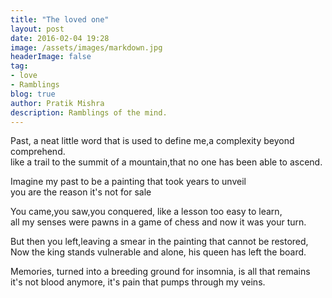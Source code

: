 ```yaml
---
title: "The loved one"
layout: post
date: 2016-02-04 19:28
image: /assets/images/markdown.jpg
headerImage: false
tag:
- love
- Ramblings
blog: true
author: Pratik Mishra
description: Ramblings of the mind.
---
```


Past, a neat little word that is used to define me,a complexity beyond comprehend.  
like a trail to the summit of a mountain,that no one has been able to ascend.

Imagine my past to be a painting that took years to unveil  
you are the reason it's not for sale

You came,you saw,you conquered, like a lesson too easy to learn,  
all my senses were pawns in a game of chess and now it was your turn.

But then you left,leaving a smear in the painting that cannot be restored,  
Now the king stands vulnerable and alone, his queen has left the board.

Memories, turned into a breeding ground for insomnia, is all that remains  
it's not blood anymore, it's pain that pumps through my veins.
